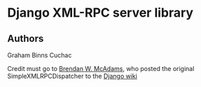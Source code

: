 # Django XML-RPC server library

## Authors
Graham Binns
Cuchac

Credit must go to [Brendan W. McAdams](mailto:brendan.mcadams@thewintergrp.com), who posted the original SimpleXMLRPCDispatcher to the [Django wiki](http://code.djangoproject.com/wiki/XML-RPC)
